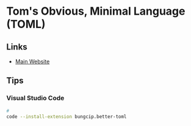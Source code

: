 # Tom's Obvious, Minimal Language (TOML)

## Links

- [Main Website](https://toml.io/en/)

## Tips

### Visual Studio Code

```sh
#
code --install-extension bungcip.better-toml
```
